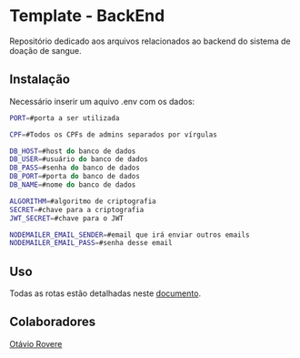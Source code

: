 # Template - BackEnd

Repositório dedicado aos arquivos relacionados ao backend do sistema de doação de sangue.

## Instalação

Necessário inserir um aquivo .env com os dados:
```bash
PORT=#porta a ser utilizada

CPF=#Todos os CPFs de admins separados por vírgulas

DB_HOST=#host do banco de dados
DB_USER=#usuário do banco de dados
DB_PASS=#senha do banco de dados
DB_PORT=#porta do banco de dados
DB_NAME=#nome do banco de dados

ALGORITHM=#algoritmo de criptografia
SECRET=#chave para a criptografia
JWT_SECRET=#chave para o JWT

NODEMAILER_EMAIL_SENDER=#email que irá enviar outros emails
NODEMAILER_EMAIL_PASS=#senha desse email
```

## Uso

Todas as rotas estão detalhadas neste [documento](https://docs.google.com/document/d/1rWB1lV3tHpTiuzSVaIZhUdktEGR7nNd2nG6UDuYg6kg/edit?usp=sharing).

## Colaboradores

[Otávio Rovere](https://github.com/Otavio14)